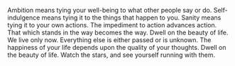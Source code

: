 Ambition means tying your well-being to what other people say or do. Self-indulgence means tying it to the things that happen to you. Sanity means tying it to your own actions.
The impediment to action advances action. That which stands in the way becomes the way.
Dwell on the beauty of life.
We live only now. Everything else is either passed or is unknown.
The happiness of your life depends upon the quality of your thoughts.
Dwell on the beauty of life. Watch the stars, and see yourself running with them.
